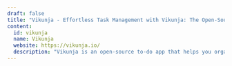 ```yaml
---
draft: false
title: "Vikunja - Effortless Task Management with Vikunja: The Open-Source To-Do App"
content:
  id: vikunja
  name: Vikunja
  website: https://vikunja.io/
  description: "Vikunja is an open-source to-do app that helps you organize tasks, manage projects, and collaborate with teams effortlessly. With versatile views, task reminders, and cross-platform accessibility, it’s the ultimate tool for staying productive and on track."
---
```

